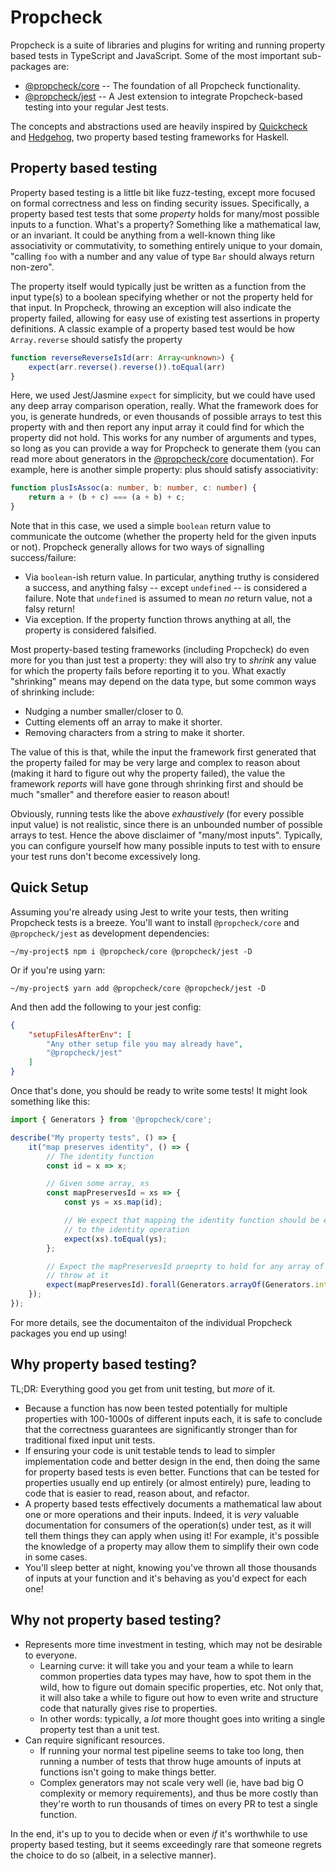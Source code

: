 # Propcheck
 
Propcheck is a suite of libraries and plugins for writing and running property based tests in TypeScript and JavaScript. Some of the most important sub-packages are:
- [@propcheck/core](https://github.com/beark/propcheck/tree/master/packages/propcheck-core) -- The foundation of all Propcheck functionality.
- [@propcheck/jest](https://github.com/beark/propcheck/tree/master/packages/propcheck-jest) -- A Jest extension to integrate Propcheck-based testing into your regular Jest tests.

The concepts and abstractions used are heavily inspired by [Quickcheck](http://hackage.haskell.org/package/QuickCheck) and [Hedgehog](http://hackage.haskell.org/package/hedgehog), two property based testing frameworks for Haskell.

## Property based testing

Property based testing is a little bit like fuzz-testing, except more focused on formal correctness and less on finding security issues. Specifically, a property based test tests that some _property_ holds for many/most possible inputs to a function. What's a property? Something like a mathematical law, or an invariant. It could be anything from a well-known thing like associativity or commutativity, to something entirely unique to your domain, "calling `foo` with a number and any value of type `Bar` should always return non-zero".

The property itself would typically just be written as a function from the input type(s) to a boolean specifying whether or not the property held for that input. In Propcheck, throwing an exception will also indicate the property failed, allowing for easy use of existing test assertions in property definitions. A classic example of a property based test would be how `Array.reverse` should satisfy the property
```ts
function reverseReverseIsId(arr: Array<unknown>) {
    expect(arr.reverse().reverse()).toEqual(arr)
}
```

Here, we used Jest/Jasmine `expect` for simplicity, but we could have used any deep array comparison operation, really. What the framework does for you, is generate hundreds, or even thousands of possible arrays to test this property with and then report any input array it could find for which the property did not hold. This works for any number of arguments and types, so long as you can provide a way for Propcheck to generate them (you can read more about generators in the [@propcheck/core](https://github.com/beark/propcheck/tree/master/packages/propcheck-core) documentation). For example, here is another simple property: plus should satisfy associativity:
```ts
function plusIsAssoc(a: number, b: number, c: number) {
    return a + (b + c) === (a + b) + c;
}
```

Note that in this case, we used a simple `boolean` return value to communicate the outcome (whether the property held for the given inputs or not). Propcheck generally allows for two ways of signalling success/failure:
- Via `boolean`-ish return value. In particular, anything truthy is considered a success, and anything falsy -- except `undefined` -- is considered a failure. Note that `undefined` is assumed to mean _no_ return value, not a falsy return!
- Via exception. If the property function throws anything at all, the property is considered falsified.

Most property-based testing frameworks (including Propcheck) do even more for you than just test a property: they will also try to _shrink_ any value for which the property fails before reporting it to you. What exactly "shrinking" means may depend on the data type, but some common ways of shrinking include:

- Nudging a number smaller/closer to 0.
- Cutting elements off an array to make it shorter.
- Removing characters from a string to make it shorter.

The value of this is that, while the input the framework first generated that the property failed for may be very large and complex to reason about (making it hard to figure out why the property failed), the value the framework _reports_ will have gone through shrinking first and should be much "smaller" and therefore easier to reason about!

Obviously, running tests like the above _exhaustively_ (for every possible input value) is not realistic, since there is an unbounded number of possible arrays to test. Hence the above disclaimer of "many/most inputs". Typically, you can configure yourself how many possible inputs to test with to ensure your test runs don't become excessively long.

## Quick Setup

Assuming you're already using Jest to write your tests, then writing Propcheck tests is a breeze. You'll want to install `@propcheck/core` and `@propcheck/jest` as development dependencies:
```
~/my-project$ npm i @propcheck/core @propcheck/jest -D
```

Or if you're using yarn:
```
~/my-project$ yarn add @propcheck/core @propcheck/jest -D
```

And then add the following to your jest config:
```json
{
    "setupFilesAfterEnv": [
        "Any other setup file you may already have",
        "@propcheck/jest"
    ]
}
```

Once that's done, you should be ready to write some tests! It might look something like this:
```ts
import { Generators } from '@propcheck/core';

describe("My property tests", () => {
    it("map preserves identity", () => {
        // The identity function
        const id = x => x;

        // Given some array, xs
        const mapPreservesId = xs => {
            const ys = xs.map(id);

            // We expect that mapping the identity function should be equivalent
            // to the identity operation
            expect(xs).toEqual(ys);
        };

        // Expect the mapPreservesId proeprty to hold for any array of ints we
        // throw at it
        expect(mapPreservesId).forall(Generators.arrayOf(Generators.int))
    });
});
```

For more details, see the documentaiton of the individual Propcheck packages you end up using!

## Why property based testing?

TL;DR: Everything good you get from unit testing, but _more_ of it.
- Because a function has now been tested potentially for multiple properties with 100-1000s of different inputs each, it is safe to conclude that the correctness guarantees are significantly stronger than for traditional fixed input unit tests.
- If ensuring your code is unit testable tends to lead to simpler implementation code and better design in the end, then doing the same for property based tests is even better. Functions that can be tested for properties usually end up entirely (or almost entirely) pure, leading to code that is easier to read, reason about, and refactor.
- A property based tests effectively documents a mathematical law about one or more operations and their inputs. Indeed, it is _very_ valuable documentation for consumers of the operation(s) under test, as it will tell them things they can apply when using it! For example, it's possible the knowledge of a property may allow them to simplify their own code in some cases.
- You'll sleep better at night, knowing you've thrown all those thousands of inputs at your function and it's behaving as you'd expect for each one!

## Why not property based testing?

- Represents more time investment in testing, which may not be desirable to everyone.
    - Learning curve: it will take you and your team a while to learn common properties data types may have, how to spot them in the wild, how to figure out domain specific properties, etc. Not only that, it will also take a while to figure out how to even write and structure code that naturally gives rise to properties.
    - In other words: typically, a _lot_ more thought goes into writing a single property test than a unit test.
- Can require significant resources.
    - If running your normal test pipeline seems to take too long, then running a number of tests that throw huge amounts of inputs at functions isn't going to make things better.
    - Complex generators may not scale very well (ie, have bad big O complexity or memory requirements), and thus be more costly than they're worth to run thousands of times on every PR to test a single function.

In the end, it's up to you to decide when or even _if_ it's worthwhile to use property based testing, but it seems exceedingly rare that someone regrets the choice to do so (albeit, in a selective manner).
